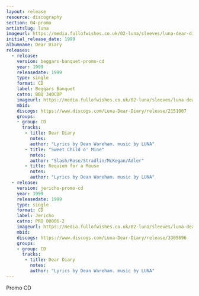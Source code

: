 ```yaml
---
layout: release
resource: discography
section: 04-promo
artistslug: luna
imageurl: https://media.fullofwishes.co.uk/02-luna/sleeves/luna-dear-diary-beggars-promo.jpg
initial_release_date: 1999
albumname: Dear Diary
releases:
  - release:
    version: beggars-banquet-promo-cd
    year: 1999
    releasedate: 1999
    type: single
    format: CD
    label: Beggars Banquet
    catno: BBQ 340CDP
    imageurl: https://media.fullofwishes.co.uk/02-luna/sleeves/luna-dear-diary-beggars-promo.jpg
    mbid:
    discogs: https://www.discogs.com/Luna-Dear-Diary/release/2151007
    groups:
    - group: CD
      tracks:
       - title: Dear Diary
         notes:
         author: "Lyrics by Dean Wareham. music by LUNA"
       - title: "Sweet Child o' Mine"
         notes:
         author: "Slash/Rose/Stradlin/McKegan/Adler"
       - title: Requiem for a Mouse
         notes:
         author: "Lyrics by Dean Wareham. music by LUNA"
  - release:
    version: jericho-promo-cd
    year: 1999
    releasedate: 1999
    type: single
    format: CD
    label: Jericho
    catno: PRO 00006-2
    imageurl: https://media.fullofwishes.co.uk/02-luna/sleeves/luna-dear-diary-jericho-promo.jpg
    mbid:
    discogs: https://www.discogs.com/Luna-Dear-Diary/release/3305696
    groups:
    - group: CD
      tracks:
       - title: Dear Diary
         notes:
         author: "Lyrics by Dean Wareham. music by LUNA"
---
```

Promo CD

